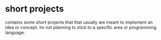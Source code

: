 # short projects
contains some short projects that that usually are meant to implement an idea or concept. Im not planning to stick to a specific area or programming language.
